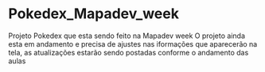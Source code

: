 # Pokedex_Mapadev_week

Projeto Pokedex que esta sendo feito na Mapadev week O projeto ainda esta em andamento e precisa de ajustes nas iformações que aparecerão na tela, as atualizações estarão sendo postadas conforme o andamento das aulas
